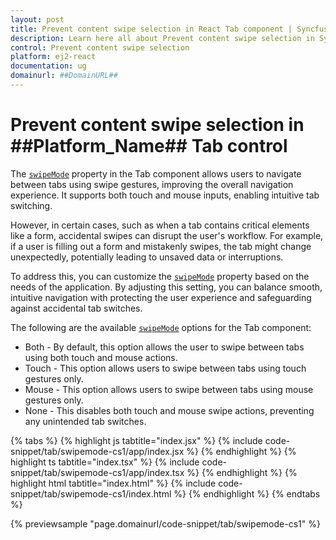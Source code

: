 ```yaml
---
layout: post
title: Prevent content swipe selection in React Tab component | Syncfusion
description: Learn here all about Prevent content swipe selection in Syncfusion React Tab component of Syncfusion Essential JS 2 and more.
control: Prevent content swipe selection 
platform: ej2-react
documentation: ug
domainurl: ##DomainURL##
---
```


# Prevent content swipe selection in ##Platform_Name## Tab control

The [`swipeMode`](https://ej2.syncfusion.com/react/documentation/api/tab/#swipemode)  property in the Tab component allows users to navigate between tabs using swipe gestures, improving the overall navigation experience. It supports both touch and mouse inputs, enabling intuitive tab switching.

However, in certain cases, such as when a tab contains critical elements like a form, accidental swipes can disrupt the user's workflow. For example, if a user is filling out a form and mistakenly swipes, the tab might change unexpectedly, potentially leading to unsaved data or interruptions.

To address this, you can customize the [`swipeMode`](https://ej2.syncfusion.com/react/documentation/api/tab/#swipemode) property based on the needs of the application. By adjusting this setting, you can balance smooth, intuitive navigation with protecting the user experience and safeguarding against accidental tab switches.

The following are the available [`swipeMode`](https://ej2.syncfusion.com/react/documentation/api/tab/#swipemode) options for the Tab component:

* Both - By default, this option allows the user to swipe between tabs using both touch and mouse actions.
* Touch - This option allows users to swipe between tabs using touch gestures only.
* Mouse - This option allows users to swipe between tabs using mouse gestures only.
* None - This disables both touch and mouse swipe actions, preventing any unintended tab switches.

{% tabs %}
{% highlight js tabtitle="index.jsx" %}
{% include code-snippet/tab/swipemode-cs1/app/index.jsx %}
{% endhighlight %}
{% highlight ts tabtitle="index.tsx" %}
{% include code-snippet/tab/swipemode-cs1/app/index.tsx %}
{% endhighlight %}
{% highlight html tabtitle="index.html" %}
{% include code-snippet/tab/swipemode-cs1/index.html %}
{% endhighlight %}
{% endtabs %}
        
{% previewsample "page.domainurl/code-snippet/tab/swipemode-cs1" %}
